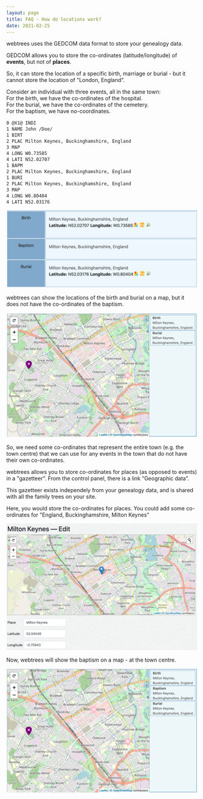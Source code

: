```yaml
---
layout: page
title: FAQ - How do locations work?
date: 2021-02-25
---
```


webtrees uses the GEDCOM data format to store your genealogy data.

GEDCOM allows you to store the co-ordinates (latitude/longitude) of
**events**, but not of **places**.

So, it can store the location of a specific birth, marriage or burial -
but it cannot store the location of "London, England".

Consider an individual with three events, all in the same town:  
For the birth, we have the co-ordinates of the hospital.  
For the burial, we have the co-ordinates of the cemetery.  
For the baptism, we have no-coordinates.

```
0 @X1@ INDI
1 NAME John /Doe/
1 BIRT
2 PLAC Milton Keynes, Buckinghamshire, England
3 MAP
4 LONG W0.73585
4 LATI N52.02707
1 BAPM
2 PLAC Milton Keynes, Buckinghamshire, England
1 BURI
2 PLAC Milton Keynes, Buckinghamshire, England
3 MAP
4 LONG W0.80404
4 LATI N52.03176
```

![Milton Keynes Gedcom](mk-facts.png)

webtrees can show the locations of the birth and burial on a map, but it
does not have the co-ordinates of the baptism.

![Milton Keynes Gedcom](mk-map-1.png)

So, we need some co-ordinates that represent the entire town (e.g. the town centre)
that we can use for any events in the town that do not have their own co-ordinates.

webtrees allows you to store co-ordinates for places (as opposed to events) in
a "gazetteer".  From the control panel, there is a link “Geographic data”.

This gazetteer exists independely from your genealogy data, and is shared
with all the family trees on your site.

Here, you would store the co-ordinates for places.  You could add some
co-ordinates  for "England, Buckinghamshire, Milton Keynes"

![Milton Keynes Gedcom](mk-location.png)

Now, webtrees will show the baptism on a map - at the town centre.

![Milton Keynes Gedcom](mk-map-2.png)

